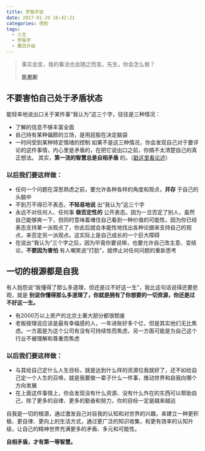 ```yaml
---
title: 罗振宇说
date: 2017-01-28 16:42:21
categories: 得到
tags:
  - 人生
  - 罗振宇
  - 概念升级
---
```

<blockquote class="blockquote-center">事实会变，我的看法也会随之而变。先生，你会怎么做？  

**凯恩斯**
</blockquote>

<!--more-->

## 不要害怕自己处于矛盾状态

能轻率地说出口关于某件事“我认为”这三个字，往往是三种情况：
- 了解的信息不够丰富全面
- 自己持有某种偏颇的立场，是用屁股在决定脑袋
- 一时间受到某种特定情绪的控制
如果不是这三种情况，你会发现自己对于要评论的这件事情，内心里是矛盾的，在把它说出口之前，你搞不太清楚自己的真正想法。
其实，**第一流的智慧总是自相矛盾** 的。（[戳这里看论述](http://www.luofans.com/articles/2004 "为什么第一流的智慧总是自相矛盾的")）

### 以后我们要这样做：
- 任何一个问题在深思熟虑之前，要允许各种各样的角度和观点，**并存** 于自己的头脑中
- 不到万不得已不表态，**不轻易地说** 出“我认为”这三个字
- 永远不对任何人、任何事 **做否定性的** 公开表态。因为一旦否定了别人，虽然自己能够爽一下，但同时意味着堵住自己看到一种价值的可能性，因为你已经表态支持某一派观点了，你此后就会本能性地找出各种论据来支持自己的观点，来否定另一派观点。这实际上是自己成长的一个巨大障碍
- 在说出“我认为”三个字之后，因为毕竟你要说嘛，也要允许自己改主意、变结论，**不要因为害怕** 有人嘲笑说“打脸”，就停止对任何问题的重新思考

## 一切的根源都是自我

有人抱怨说“我懂得了那么多道理，但还是过不好这一生”，我比这句话说得还要悲观，就是 **别说你懂得那么多道理了，你就是拥有了你想要的一切资源，你还是过不好这一生。**
- 有2000万以上房产的北京土著大部分都很颓废
- 老板按理说应该是最有幸福感的人，一年进账好多个亿，但是其实他们无比焦虑。一方面是为这个公司有没有可持续性而焦虑，另一方面可能是为自己这个行业不被理解和尊重而焦虑

### 以后我们要这样做：
- 与其给自己定什么人生目标，就是达到什么样的资源位我就好了，还不如给自己定一个人生的召唤，就是我要做一辈子什么一件事，推动世界和自我向哪个方向发展
- 在上面这件事情上，你会发现没有什么资源、没有什么外在的东西可以帮助自己，除了更多的自律、更多的勤奋和努力，你的目标一定是越来越远

自我是一切的根源，通过激发自己对自我的认知和对世界的兴趣，来建立一种更积极、更自律、更向上的生活方式，通过更广泛的知识收集，和更有效率的认知升级，让自己的精神世界充满更多的矛盾、多元和可能性。

**自相矛盾，才有第一等智慧。**
